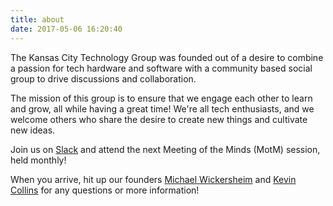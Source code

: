 ```yaml
---
title: about
date: 2017-05-06 16:20:40
---
```

The Kansas City Technology Group was founded out of a desire to combine a passion for tech hardware and software with a community based social group to drive discussions and collaboration.

The mission of this group is to ensure that we engage each other to learn and grow, all while having a great time!  We're all tech enthusiasts, and we welcome others who share the desire to create new things and cultivate new ideas.

Join us on [Slack](https://kctechgroup.slack.com) and attend the next Meeting of the Minds (MotM) session, held monthly!

When you arrive, hit up our founders [Michael Wickersheim](https://github.com/mwickersheim) and [Kevin Collins](https://github.com/thirdgen88) for any questions or more information!